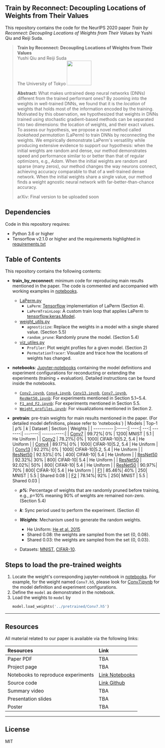 ## Train by Reconnect: Decoupling Locations of Weights from Their Values

This repository contains the code for the NeurIPS 2020 paper *Train by Reconnect: Decoupling Locations of Weights from Their Values* by Yushi Qiu and Reiji Suda.

> **Train by Reconnect: Decoupling Locations of Weights from Their Values**<br>
> Yushi Qiu and Reiji Suda <br>
> The University of Tokyo <img width="80px" src="https://www.u-tokyo.ac.jp/content/400097920.jpg"> <br>
>
> **Abstract:** What makes untrained deep neural networks (DNNs) different from the trained performant ones? By zooming into the weights in well-trained DNNs, we found that it is the *location* of weights that holds most of the information encoded by the training. Motivated by this observation, we hypothesized that weights in DNNs trained using stochastic gradient-based methods can be separated into two dimensions: the location of weights, and their exact values. To assess our hypothesis, we propose a novel method called *lookahead permutation* (LaPerm) to train DNNs by reconnecting the weights. We empirically demonstrate LaPerm's versatility while producing extensive evidence to support our hypothesis: when the initial weights are random and dense, our method demonstrates speed and performance similar to or better than that of regular optimizers, e.g., *Adam*. When the initial weights are random and sparse (many zeros), our method changes the way neurons connect, achieving accuracy comparable to that of a well-trained dense network. When the initial weights share a single value, our method finds a weight agnostic neural network with far-better-than-chance accuracy.
>
> arXiv: Final version to be uploaded soon

## Dependencies
Code in this repository requires:
- Python 3.6 or higher
- Tensorflow v2.1.0 or higher
and the requirements highlighted in [requirements.txt](./requirements.txt)

## Table of Contents
This repository contains the following contents:
- **train_by_reconnect**: minimum code for reproducing main results mentioned in the paper. The code is commented and accompanied with working examples in [notebooks](./notebooks).
    - [LaPerm.py](./train_by_reconnect/LaPerm.py)
        - `LaPerm`: [Tensorflow](https://www.tensorflow.org/) implementation of LaPerm (Section 4).
        - `LaPermTrainLoop`: A custom train loop that applies LaPerm to [tensorflow.keras.Model](https://www.tensorflow.org/api_docs/python/tf/keras/Model).
    - [weight_utils.py](./train_by_reconnect/weight_utils.py)
        - `agnosticize`: Replace the weights in a model with a single shared value. (Section 5.5)
        - `random_prune`: Randomly prune the model. (Section 5.4)
    - [viz_utiles.py](./train_by_reconnect/viz_utils.py)
        - `Profiler`: Plot weight profiles for a given model. (Section 2)
        - `PermutationTracer`: Visualize and trace how the locations of weights has changed.       
- **notebooks**: [Jupyter-notebooks](./notebooks) containing the model definitions and experiment configurations for reconducting or extending the experiments (training + evaluation). Detailed instructions can be found inside the notebooks.
    - [`Conv2.ipynb`](./notebooks/Conv2.ipynb), [`Conv4.ipynb`](./notebooks/Conv4.ipynb), [`Conv13.ipynb`](./notebooks/Conv13.ipynb), [`Conv7.ipynb`](./notebooks/Conv7.ipynb), [`ResNet50.ipynb`]((./notebooks/ResNet50.ipynb)): For experiments mentioned in Section 5.1~5.4.
    - [`F1_and_F2.ipynb`](./notebooks/F1_and_F2.ipynb): For experiments mentioned in Section 5.5.
    - [`Weight_profiles.ipynb`](./notebooks/Weight_profiles.ipynb): For visualizations mentioned in Section 2.
- **pretrain**: pre-train weights for main results mentioned in the paper. (For detailed model definitions, please refer to 'notebooks`)
    | Models     | Top-1 | *p%* | *k* | Dataset | Section | Weights |
    | ---------- |:-----:| ----:| ---:| -------:| -------:| -----------:| 
    | [Conv7](./pretrained/Conv7.h5)      | 99.72%| 0%   | 1200|   MNIST |     5.1 | He Uniform  |
    | [Conv2](./pretrained/Conv2.h5)      | 78.21%| 0%   | 1000| CIFAR-10|5.2, 5.4 | He Uniform  |
    | [Conv4](./pretrained/Conv4.h5)      | 89.17%| 0%   | 1000| CIFAR-10|5.2, 5.4 | He Uniform  |
    | [Conv13](./pretrained/Conv13.h5)     | 92.21%| 0%   | 1000| CIFAR-10|5.2, 5.4 | He Uniform  |
    | [ResNet50](./pretrained/resnet50.h5)   | 92.53%| 0%   |  400| CIFAR-10|     5.4 | He Uniform  |
    | [ResNet50](./pretrained/resnet50_30.h5)   | 92.32%| 30%  |  800| CIFAR-10|     5.4 | He Uniform  |
    | [ResNet50](./pretrained/resnet50_50.h5)   | 92.02%| 50%  |  800| CIFAR-10|     5.4 | He Uniform  |
    | [ResNet50](./pretrained/resnet50_70.h5)   | 90.97%| 70%  |  800| CIFAR-10|     5.4 | He Uniform  |
    | [F1](./pretrained/F1.h5)         | 85.46%| 40%  |  250|   MNIST |     5.5 | Shared 0.08 |
    | [F2](./pretrained/F2.h5)         | 78.14%| 92%  |  250|   MNIST |     5.5 | Shared 0.03 |
    
    - ***p%***: Percentage of weights that are randomly pruned before training, e.g., *p*=10% meaning 90% of weights are remained non-zero. (Section 5.4)

    - ***k***: Sync period used to perform the experiment. (Section 4)
    - ***Weights***: Mechanism used to generate the random weights.
        - He Uniform: [He et al. 2015](https://arxiv.org/abs/1502.01852)
        - Shared 0.08: the weights are sampled from the set {0, 0.08}.
        - Shared 0.03: the weights are sampled from the set {0, 0.03}.
    - Datasets: [MNIST](http://yann.lecun.com/exdb/mnist/), [CIFAR-10](https://www.cs.toronto.edu/~kriz/cifar.html).


## Steps to load the pre-trained weights
1. Locate the weight's corresponding jupyter-notebook in [notebooks](./notebooks). For example, for the weight named `Conv7.h5`, please look for [Conv7.ipynb](./notebooks/Conv7.ipynb) for the model definition and experiment configurations.
2. Define the `model` as demonstrated in the notebook.
3. Load the weights to `model` by
    ```python
    model.load_weights('../pretrained/Conv7.h5')
    ```
---
## Resources

All material related to our paper is available via the following links:

| Resources                    | Link
| :--------------           | :----------
| Paper PDF | TBA
| Project page | TBA
| Notebooks to reproduce experiments | [Link Notebooks](./notebooks)
| Source code | [Link Github](https://github.com/ihsuy/Train-by-Reconnect)
| Summary video | TBA
| Presentation slides | TBA
| Poster | TBA

---
## License
MIT
